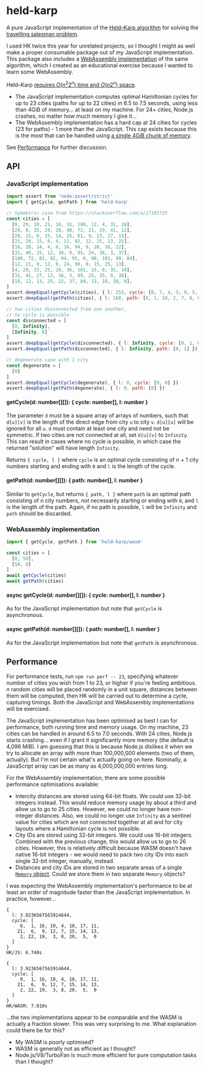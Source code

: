 # held-karp

A pure JavaScript implementation of the [Held–Karp algorithm](https://en.wikipedia.org/wiki/Held%E2%80%93Karp_algorithm) for solving the [travelling salesman problem](https://en.wikipedia.org/wiki/Traveling_salesman_problem).

I used HK twice this year for unrelated projects, so I thought I might as well make a proper consumable package out of my JavaScript implementation. This package also includes a [WebAssembly implementation](#webassembly-implementation) of the same algorithm, which I created as an educational exercise because I wanted to learn some WebAssembly.

Held–Karp [requires *O*(*n*<sup>2</sup>2<sup>*n*</sup>) time and *O*(*n*2<sup>*n*</sup>) space](https://en.wikipedia.org/wiki/Held%E2%80%93Karp_algorithm#Algorithmic_complexity).

* The JavaScript implementation computes optimal Hamiltonian cycles for up to 23 cities (paths for up to 22 cities) in 6.5 to 7.5 seconds, using less than 4GiB of memory... at least on my machine. For 24+ cities, Node.js crashes, no matter how much memory I give it...
* The WebAssembly implementation has a hard cap at 24 cities for cycles (23 for paths) - 1 more than the JavaScript. This cap exists because this is the most that can be handled using [a single 4GiB chunk of memory](https://developer.mozilla.org/en-US/docs/WebAssembly/JavaScript_interface/Memory/Memory#:~:text=Wasm%20currently%20only%20allows%2032%2Dbit%20addressing).

See [Performance](#performance) for further discussion.

## API

### JavaScript implementation

```js
import assert from 'node:assert/strict'
import { getCycle, getPath } from 'held-karp'

// Symmetric case from https://stackoverflow.com/a/27195735
const cities = [
  [0, 29, 20, 21, 16, 31, 100, 12, 4, 31, 18],
  [29, 0, 15, 29, 28, 40, 72, 21, 29, 41, 12],
  [20, 15, 0, 15, 14, 25, 81, 9, 23, 27, 13],
  [21, 29, 15, 0, 4, 12, 92, 12, 25, 13, 25],
  [16, 28, 14, 4, 0, 16, 94, 9, 20, 16, 22],
  [31, 40, 25, 12, 16, 0, 95, 24, 36, 3, 37],
  [100, 72, 81, 92, 94, 95, 0, 90, 101, 99, 84],
  [12, 21, 9, 12, 9, 24, 90, 0, 15, 25, 13],
  [4, 29, 23, 25, 20, 36, 101, 15, 0, 35, 18],
  [31, 41, 27, 13, 16, 3, 99, 25, 35, 0, 38],
  [18, 12, 13, 25, 22, 37, 84, 13, 18, 38, 0],
]
assert.deepEqual(getCycle(cities), { l: 253, cycle: [0, 7, 4, 3, 9, 5, 2, 6, 1, 10, 8, 0] })
assert.deepEqual(getPath(cities), { l: 160, path: [6, 1, 10, 2, 7, 8, 0, 4, 3, 5, 9] })

// two cities disconnected from one another,
// no cycle is possible
const disconnected = [
  [0, Infinity],
  [Infinity, 0]
]
assert.deepEqual(getCycle(disconnected), { l: Infinity, cycle: [0, 1, 0] })
assert.deepEqual(getPath(disconnected), { l: Infinity, path: [0, 1] })

// degenerate case with 1 city
const degenerate = [
  [0]
]
assert.deepEqual(getCycle(degenerate), { l: 0, cycle: [0, 0] })
assert.deepEqual(getPath(degenerate), { l: 0, path: [0] })
```

#### getCycle(d: number[][]): { cycle: number[], l: number }

The parameter `d` must be a square array of arrays of numbers, such that `d[u][v]` is the length of the direct edge from city `u` to city `v`. `d[u][u]` will be ignored for all `u`. `d` must contain at least one city and need not be symmetric. If two cities are not connected at all, set `d[u][v]` to `Infinity`. This can result in cases where no cycle is possible, in which case the returned "solution" will have length `Infinity`.

Returns `{ cycle, l }` where `cycle` is an optimal cycle consisting of *n* + 1 city numbers starting and ending with `0` and `l` is the length of the cycle.

#### getPath(d: number[][]): { path: number[], l: number }

Similar to `getCycle`, but returns `{ path, l }` where `path` is an optimal path consisting of *n* city numbers, *not* necessarily starting or ending with `0`, and `l` is the length of the path. Again, if no path is possible, `l` will be `Infinity` and `path` should be discarded.

### WebAssembly implementation

```js
import { getCycle, getPath } from 'held-karp/wasm'

const cities = [
  [0, 50],
  [50, 0]
]
await getCycle(cities)
await getPath(cities)
```

#### async getCycle(d: number[][]): { cycle: number[], l: number }

As for the JavaScript implementation but note that `getCycle` is asynchronous.

#### async getPath(d: number[][]): { path: number[], l: number }

As for the JavaScript implementation but note that `getPath` is asynchronous.

## Performance

For performance tests, run `npm run perf -- 23`, specifying whatever number of cities you wish from 1 to 23, or higher if you're feeling ambitious. *n* random cities will be placed randomly in a unit square, distances between them will be computed, then HK will be carried out to determine a cycle, capturing timings. Both the JavaScript and WebAssembly implementations will be exercised.

The JavaScript implementation has been optimised as best I can for performance, both running time and memory usage. On my machine, 23 cities can be handled in around 6.5 to 7.0 seconds. With 24 cities, Node.js starts crashing... even if I grant it significantly more memory (the default is 4,096 MiB). I am guessing that this is because Node.js dislikes it when we try to allocate an array with more than 100,000,000 elements (two of them, actually). But I'm not certain what's actually going on here. Nominally, a JavaScript array can be as many as 4,000,000,000 entries long.

For the WebAssembly implementation, there are some possible performance optimisations available:

* Intercity distances are stored using 64-bit floats. We could use 32-bit integers instead. This would reduce memory usage by about a third and allow us to go to 25 cities. However, we could no longer have non-integer distances. Also, we could no longer use `Infinity` as a sentinel value for cities which are not connected together at all and for city layouts where a Hamiltonian cycle is not possible.
* City IDs are stored using 32-bit integers. We could use 16-bit integers. Combined with the previous change, this would allow us to go to 26 cities. However, this is relatively difficult because WASM doesn't have native 16-bit integers - we would need to pack two city IDs into each single 32-bit integer, manually, instead.
* Distances and city IDs are stored in two separate areas of a single [`Memory` object](https://developer.mozilla.org/en-US/docs/WebAssembly/JavaScript_interface/Memory). Could we store them in two separate `Memory` objects?

I was expecting the WebAssembly implementation's performance to be at least an order of magnitude faster than the JavaScript implementation. In practice, however...

```
{
  l: 3.9236567563914644,
  cycle: [
     0,  1, 16, 10, 4, 18, 17, 11,
    21,  6,  9, 12, 7, 15, 14, 13,
     2, 22, 19,  3, 8, 20,  5,  0
  ]
}
HK/JS: 6.740s

{
  l: 3.9236567563914644,
  cycle: [
     0,  1, 16, 10, 4, 18, 17, 11,
    21,  6,  9, 12, 7, 15, 14, 13,
     2, 22, 19,  3, 8, 20,  5,  0
  ]
}
HK/WASM: 7.010s
```

...the two implementations appear to be comparable and the WASM is actually a fraction slower. This was very surprising to me. What explanation could there be for this?

* My WASM is poorly optimised?
* WASM is generally not as efficient as I thought?
* Node.js/V8/TurboFan is much more efficient for pure computation tasks than I thought?
